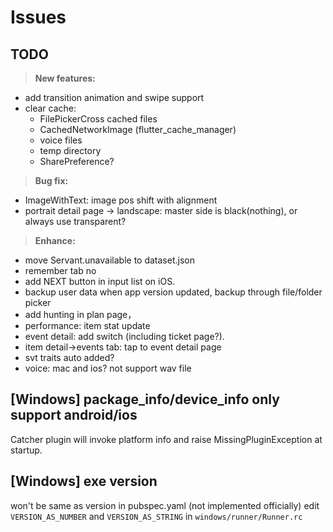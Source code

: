 # Issues

## TODO
>**New features:**
 - add transition animation and swipe support
 - clear cache:
     - FilePickerCross cached files
     - CachedNetworkImage (flutter_cache_manager)
     - voice files
     - temp directory
     - SharePreference?

>**Bug fix:**
 - ImageWithText: image pos shift with alignment
 - portrait detail page -> landscape: master side is black(nothing), or always use transparent?

>**Enhance:**
 - move Servant.unavailable to dataset.json
 - remember tab no
 - add NEXT button in input list on iOS.
 - backup user data when app version updated, backup through file/folder picker
 - add hunting in plan page，
 - performance: item stat update
 - event detail: add switch (including ticket page?).
 - item detail->events tab: tap to event detail page
 - svt traits auto added? 
 - voice: mac and ios? not support wav file

## [Windows] package_info/device_info only support android/ios
Catcher plugin will invoke platform info and raise MissingPluginException at startup.

## [Windows] exe version 
won't be same as version in pubspec.yaml (not implemented officially)
edit `VERSION_AS_NUMBER` and `VERSION_AS_STRING` in `windows/runner/Runner.rc`
